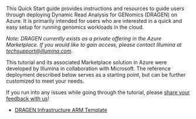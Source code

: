 This Quick Start guide provides instructions and resources to guide users through deploying Dynamic Read Analysis for GENomics (DRAGEN) on Azure.  It is primarily intended for users who are interested in a quick and easy setup for running genomics workloads in the cloud.

_Note: DRAGEN currently exists as a private offering in the Azure Marketplace.  If you would like to gain access, please contact Illumina at techsupport@illumina.com._

This tutorial and its associated Marketplace solution in Azure were developed by Illumina in collaboration with Microsoft.  The reference deployment described below serves as a starting point, but can be further customized to meet your needs.

If you run into any issues while going through the tutorial, please [share your feedback with us](#contributing)!

* [DRAGEN Infrastructure ARM Template](mainTemplate.json)
